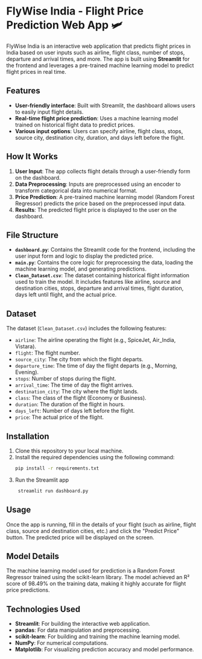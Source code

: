 # FlyWise India - Flight Price Prediction Web App 🛩️

FlyWise India is an interactive web application that predicts flight prices in India based on user inputs such as airline, flight class, number of stops, departure and arrival times, and more. The app is built using **Streamlit** for the frontend and leverages a pre-trained machine learning model to predict flight prices in real time.

## Features

- **User-friendly interface**: Built with Streamlit, the dashboard allows users to easily input flight details.
- **Real-time flight price prediction**: Uses a machine learning model trained on historical flight data to predict prices.
- **Various input options**: Users can specify airline, flight class, stops, source city, destination city, duration, and days left before the flight.

## How It Works

1. **User Input**: The app collects flight details through a user-friendly form on the dashboard.
2. **Data Preprocessing**: Inputs are preprocessed using an encoder to transform categorical data into numerical format.
3. **Price Prediction**: A pre-trained machine learning model (Random Forest Regressor) predicts the price based on the preprocessed input data.
4. **Results**: The predicted flight price is displayed to the user on the dashboard.

## File Structure

- **`dashboard.py`**: Contains the Streamlit code for the frontend, including the user input form and logic to display the predicted price.
- **`main.py`**: Contains the core logic for preprocessing the data, loading the machine learning model, and generating predictions.
- **`Clean_Dataset.csv`**: The dataset containing historical flight information used to train the model. It includes features like airline, source and destination cities, stops, departure and arrival times, flight duration, days left until flight, and the actual price.

## Dataset

The dataset (`Clean_Dataset.csv`) includes the following features:

- `airline`: The airline operating the flight (e.g., SpiceJet, Air_India, Vistara).
- `flight`: The flight number.
- `source_city`: The city from which the flight departs.
- `departure_time`: The time of day the flight departs (e.g., Morning, Evening).
- `stops`: Number of stops during the flight.
- `arrival_time`: The time of day the flight arrives.
- `destination_city`: The city where the flight lands.
- `class`: The class of the flight (Economy or Business).
- `duration`: The duration of the flight in hours.
- `days_left`: Number of days left before the flight.
- `price`: The actual price of the flight.

## Installation

1. Clone this repository to your local machine.
2. Install the required dependencies using the following command:
   ```bash
   pip install -r requirements.txt
3. Run the Streamlit app
   ```bash
    streamlit run dashboard.py

## Usage

Once the app is running, fill in the details of your flight (such as airline, flight class, source and destination cities, etc.) and click the "Predict Price" button. The predicted price will be displayed on the screen.

## Model Details

The machine learning model used for prediction is a Random Forest Regressor trained using the scikit-learn library. The model achieved an R² score of 98.49% on the training data, making it highly accurate for flight price predictions.

## Technologies Used

- **Streamlit**: For building the interactive web application.
- **pandas**: For data manipulation and preprocessing.
- **scikit-learn**: For building and training the machine learning model.
- **NumPy**: For numerical computations.
- **Matplotlib**: For visualizing prediction accuracy and model performance.
